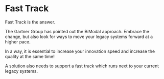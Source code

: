 # Fast Track
Fast Track is the answer. 

The Gartner Group has pointed out the BiModal approach. Embrace the change, but also look for ways to move your legacy systems forward at a higher pace. 

In a way, it is essential to increase your innovation speed and increase the quality at the same time! 

A solution also needs to support a fast track which runs next to your current legacy systems. 
